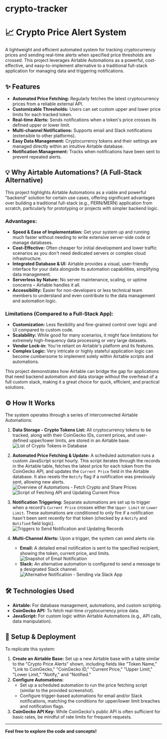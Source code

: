 # crypto-tracker

# 📈 Crypto Price Alert System

A lightweight and efficient automated system for tracking cryptocurrency prices and sending real-time alerts when specified price thresholds are crossed. This project leverages Airtable Automations as a powerful, cost-effective, and easy-to-implement alternative to a traditional full-stack application for managing data and triggering notifications.

## ✨ Features

* **Automated Price Fetching:** Regularly fetches the latest cryptocurrency prices from a reliable external API.
* **Customizable Thresholds:** Users can set custom upper and lower price limits for each tracked token.
* **Real-time Alerts:** Sends notifications when a token's price crosses its defined upper or lower limit.
* **Multi-channel Notifications:** Supports email and Slack notifications (extensible to other platforms).
* **Easy Data Management:** Cryptocurrency tokens and their settings are managed directly within an intuitive Airtable database.
* **Notification Management:** Tracks when notifications have been sent to prevent repeated alerts.

## 💡 Why Airtable Automations? (A Full-Stack Alternative)

This project highlights Airtable Automations as a viable and powerful "backend" solution for certain use cases, offering significant advantages over building a traditional full-stack (e.g., PERN/MERN) application from scratch, particularly for prototyping or projects with simpler backend logic.

### Advantages:

* **Speed & Ease of Implementation:** Get your system up and running much faster without needing to write extensive server-side code or manage databases.
* **Cost-Effective:** Often cheaper for initial development and lower traffic scenarios as you don't need dedicated servers or complex cloud infrastructure.
* **Integrated Database & UI:** Airtable provides a visual, user-friendly interface for your data alongside its automation capabilities, simplifying data management.
* **Serverless by Nature:** No server maintenance, scaling, or uptime concerns – Airtable handles it all.
* **Accessibility:** Easier for non-developers or less technical team members to understand and even contribute to the data management and automation logic.

### Limitations (Compared to a Full-Stack App):

* **Customization:** Less flexibility and fine-grained control over logic and UI compared to custom code.
* **Scalability:** While good for many scenarios, it might face limitations for extremely high-frequency data processing or very large datasets.
* **Vendor Lock-in:** You're reliant on Airtable's platform and its features.
* **Complex Logic:** Very intricate or highly stateful application logic can become cumbersome to implement solely within Airtable scripts and automations.

This project demonstrates how Airtable can bridge the gap for applications that need backend automation and data storage without the overhead of a full custom stack, making it a great choice for quick, efficient, and practical solutions.

## ⚙️ How It Works

The system operates through a series of interconnected Airtable Automations:

1.  **Data Storage - Crypto Tokens List:**
    All cryptocurrency tokens to be tracked, along with their CoinGecko IDs, current prices, and user-defined upper/lower limits, are stored in an Airtable base.
    ![List of Crypto Tokens in Database](public/list_of_crypto_tokens_in_database.jpg)

2.  **Automated Price Fetching & Update:**
    A scheduled automation runs a custom JavaScript script hourly. This script iterates through the records in the Airtable table, fetches the latest price for each token from the CoinGecko API, and updates the `Current Price` field in the Airtable database. It also resets the `Notify` flag if a notification was previously sent, allowing new alerts.
    ![Overview of Automations - Fetch Crypto and Share Prices](public/overview_of_automations.jpg)
    ![Script of Fetching API and Updating Current Price](public/script_of_fetching_api_and_updating_current_price.jpg)

3.  **Notification Triggering:**
    Separate automations are set up to trigger when a record's `Current Price` crosses either the `Upper Limit` or `Lower Limit`. These automations are conditioned to only fire if a notification hasn't been sent recently for that token (checked by a `Notify` and `Notified` field logic).
    ![Triggers to Send Notification and Updating Records](public/triggers_to_send_notification_and_updating_records.jpg)

4.  **Multi-Channel Alerts:**
    Upon a trigger, the system can send alerts via:
    * **Email:** A detailed email notification is sent to the specified recipient, showing the token, current price, and limits.
        ![Snapshot of Email Notification](public/snapshot_of_email_notification.png)
    * **Slack:** An alternative automation is configured to send a message to a designated Slack channel.
        ![Alternative Notification - Sending via Slack App](public/alternative_notification_sending_thru_slack_app.jpg)

## 🛠️ Technologies Used

* **Airtable:** For database management, automations, and custom scripting.
* **CoinGecko API:** To fetch real-time cryptocurrency price data.
* **JavaScript:** For custom logic within Airtable Automations (e.g., API calls, data manipulation).

## 🚀 Setup & Deployment

To replicate this system:

1.  **Create an Airtable Base:** Set up a new Airtable base with a table similar to the "Crypto Price Alerts" shown, including fields like "Token Name," "Link to CoinGecko," "CoinGecko ID," "Current Price," "Upper Limit," "Lower Limit," "Notify," and "Notified."
2.  **Configure Automations:**
    * Set up a scheduled automation to run the price fetching script (similar to the provided screenshot).
    * Configure trigger-based automations for email and/or Slack notifications, matching the conditions for upper/lower limit breaches and notification flags.
3.  **CoinGecko API Key:** While CoinGecko's public API is often sufficient for basic rates, be mindful of rate limits for frequent requests.

---

**Feel free to explore the code and concepts!**